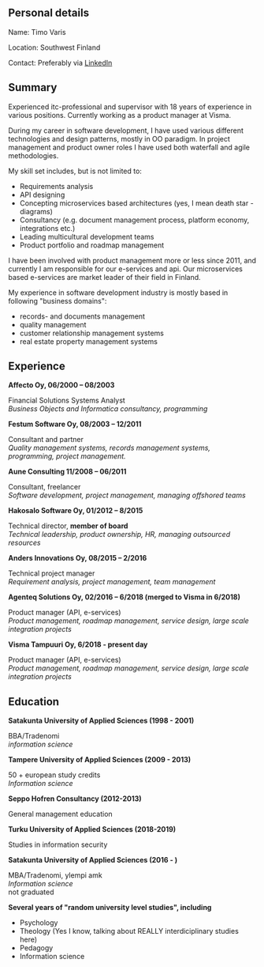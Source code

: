 <!--
layout: page
title: "CV"
permalink: /cv/
-->
## Personal details

Name: Timo Varis

Location: Southwest Finland

Contact: Preferably via [LinkedIn](https://www.linkedin.com/in/timov/)

## Summary

Experienced itc-professional and supervisor with 18 years of experience in various positions. Currently working as a product manager at Visma. 

During my career in software development, I have used various different technologies and design patterns, mostly in OO paradigm. In project management and product owner roles I have used both waterfall and agile methodologies. 

My skill set includes, but is not limited to:
- Requirements analysis
- API designing
- Concepting microservices based architectures (yes, I mean death star -diagrams)
- Consultancy (e.g. document management process, platform economy, integrations etc.)
- Leading multicultural development teams
- Product portfolio and roadmap management

I have been involved with product management more or less since 2011, and currently I am responsible for our e-services and api. Our microservices based e-services are market leader of their field in Finland.

My experience in software development industry is mostly based in following "business domains":
- records- and documents management
- quality management
- customer relationship management systems
- real estate property management systems

## Experience

**Affecto Oy, 06/2000 – 08/2003**

Financial Solutions Systems Analyst   
*Business Objects and Informatica consultancy, programming*

**Festum Software Oy, 08/2003 – 12/2011**

Consultant and partner   
*Quality management systems, records management systems, programming, project
management.*

**Aune Consulting 11/2008 – 06/2011**

Consultant, freelancer   
*Software development, project management, managing offshored teams*

**Hakosalo Software Oy, 01/2012 – 8/2015**

Technical director, **member of board**   
*Technical leadership, product ownership, HR, managing outsourced resources*

**Anders Innovations Oy, 08/2015 – 2/2016**

Technical project manager   
*Requirement analysis, project management, team management*

**Agenteq Solutions Oy, 02/2016 – 6/2018 (merged to Visma in 6/2018)**

Product manager (API, e-services)   
*Product management, roadmap management, service design, large scale integration projects*

**Visma Tampuuri Oy, 6/2018 - present day**

Product manager (API, e-services)   
*Product management, roadmap management, service design, large scale integration projects*

## Education

**Satakunta University of Applied Sciences (1998 - 2001)**

BBA/Tradenomi   
*information science*

**Tampere University of Applied Sciences (2009 - 2013)**

50 + european study credits  
*Information science*   

**Seppo Hofren Consultancy (2012-2013)**

General management education

**Turku University of Applied Sciences (2018-2019)**

Studies in information security

**Satakunta University of Applied Sciences (2016 - )**

MBA/Tradenomi, ylempi amk   
*Information science*   
not graduated

**Several years of "random university level studies", including**

- Psychology
- Theology (Yes I know, talking about REALLY interdiciplinary studies here)
- Pedagogy
- Information science
